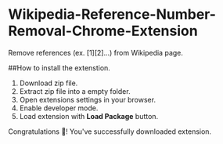 # Wikipedia-Reference-Number-Removal-Chrome-Extension

Remove references (ex. [1][2]...) from Wikipedia page.

##How to install the extenstion.

1. Download zip file.
2. Extract zip file into a empty folder.
3. Open extensions settings in your browser.
4. Enable developer mode.
5. Load extension with **Load Package** button.

Congratulations 🥳!
You've successfully downloaded extension. 
